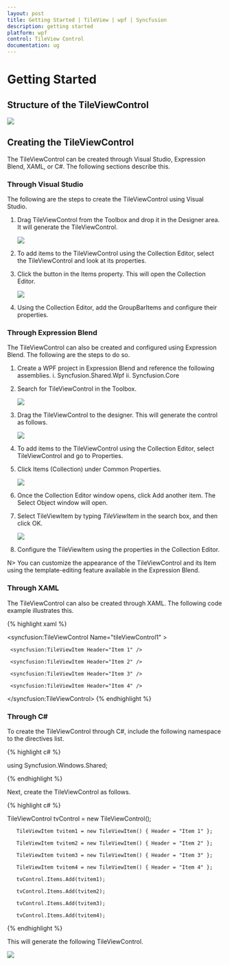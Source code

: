 ```yaml
---
layout: post
title: Getting Started | TileView | wpf | Syncfusion
description: getting started
platform: wpf
control: TileView Control
documentation: ug
---
```


# Getting Started

## Structure of the TileViewControl



![](Getting-Started_images/Getting-Started_img1.png)





## Creating the TileViewControl

The TileViewControl can be created through Visual Studio, Expression Blend, XAML, or C#. The following sections describe this.

### Through Visual Studio

The following are the steps to create the TileViewControl using Visual Studio.

1. Drag TileViewControl from the Toolbox and drop it in the Designer area. It will generate the TileViewControl. 



     ![](Getting-Started_images/Getting-Started_img2.png)





2. To add items to the TileViewControl using the Collection Editor, select the TileViewControl and look at its properties.
3. Click the button in the Items property. This will open the Collection Editor.



     ![](Getting-Started_images/Getting-Started_img3.png)





4.  Using the Collection Editor, add the GroupBarItems and configure their properties.

### Through Expression Blend


The TileViewControl can also be created and configured using Expression Blend. The following are the steps to do so.



1. Create a WPF project in Expression Blend and reference the following assemblies.
i. Syncfusion.Shared.Wpf
ii. Syncfusion.Core
2. Search for TileViewControl in the Toolbox.



     ![](Getting-Started_images/Getting-Started_img4.png)





3. Drag the TileViewControl to the designer. This will generate the control as follows.



     ![](Getting-Started_images/Getting-Started_img5.png)


4. To add items to the TileViewControl using the Collection Editor, select TileViewControl and go to Properties.
5. Click Items (Collection) under Common Properties.

     ![](Getting-Started_images/Getting-Started_img6.png)



6. Once the Collection Editor window opens, click Add another item. The Select Object window will open. 
7. Select TileViewItem by typing _TileViewItem_ in the search box, and then click OK.





     ![](Getting-Started_images/Getting-Started_img7.png)





8. Configure the TileViewItem using the properties in the Collection Editor.



N> You can customize the appearance of the TileViewControl and its Item using the template-editing feature available in the Expression Blend.

### Through XAML

The TileViewControl can also be created through XAML. The following code example illustrates this.

{% highlight xaml %}

<syncfusion:TileViewControl Name="tileViewControl1" >

     <syncfusion:TileViewItem Header="Item 1" />

     <syncfusion:TileViewItem Header="Item 2" />

     <syncfusion:TileViewItem Header="Item 3" />

     <syncfusion:TileViewItem Header="Item 4" />

 </syncfusion:TileViewControl>
{% endhighlight %}


### Through C#

To create the TileViewControl through C#, include the following namespace to the directives list.


{% highlight c# %}

using Syncfusion.Windows.Shared;

{% endhighlight %}



Next, create the TileViewControl as follows.


{% highlight c# %}



TileViewControl tvControl = new TileViewControl();

       TileViewItem tvitem1 = new TileViewItem() { Header = "Item 1" };

       TileViewItem tvitem2 = new TileViewItem() { Header = "Item 2" };

       TileViewItem tvitem3 = new TileViewItem() { Header = "Item 3" };

       TileViewItem tvitem4 = new TileViewItem() { Header = "Item 4" };

       tvControl.Items.Add(tvitem1);

       tvControl.Items.Add(tvitem2);

       tvControl.Items.Add(tvitem3);

       tvControl.Items.Add(tvitem4);
{% endhighlight %}




This will generate the following TileViewControl.



![](Getting-Started_images/Getting-Started_img8.png)



